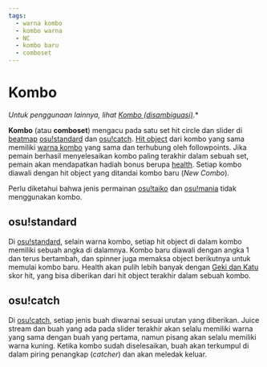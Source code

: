 ```yaml
---
tags:
  - warna kombo
  - kombo warna
  - NC
  - kombo baru
  - comboset
---
```


# Kombo

*Untuk penggunaan lainnya, lihat [Kombo (disambiguasi)](/wiki/Disambiguation/Combo).**

**Kombo** (atau **comboset**) mengacu pada satu set hit circle dan slider di [beatmap](/wiki/Beatmap) [osu!standard](/wiki/Game_mode/osu!) dan [osu!catch](/wiki/Game_mode/osu!catch). [Hit object](/wiki/Hit_Objects) dari kombo yang sama memiliki [warna kombo](/wiki/Glossary/Combo_Colour) yang sama dan terhubung oleh followpoints. Jika pemain berhasil menyelesaikan kombo paling terakhir dalam sebuah set, pemain akan mendapatkan hadiah bonus berupa [health](/wiki/Beatmapping/Health). Setiap kombo diawali dengan hit object yang ditandai kombo baru (*New Combo*).

Perlu diketahui bahwa jenis permainan [osu!taiko](/wiki/Game_mode/osu!taiko) dan [osu!mania](/wiki/Game_mode/osu!mania) tidak menggunakan kombo.

## osu!standard

Di [osu!standard](/wiki/Game_mode/osu!), selain warna kombo, setiap hit object di dalam kombo memiliki sebuah angka di dalamnya. Kombo baru diawali dengan angka 1 dan terus bertambah, dan spinner juga memaksa object berikutnya untuk memulai kombo baru. Health akan pulih lebih banyak dengan [Geki dan Katu](/wiki/Score#osu!) skor hit, yang bisa diberikan dari hit object terakhir dalam sebuah kombo.

## osu!catch

Di [osu!catch](/wiki/Game_mode/osu!catch), setiap jenis buah diwarnai sesuai urutan yang diberikan. Juice stream dan buah yang ada pada slider terakhir akan selalu memiliki warna yang sama dengan buah yang pertama, namun pisang akan selalu memiliki warna kuning. Ketika kombo sudah diselesaikan, buah akan terkumpul di dalam piring penangkap (*catcher*) dan akan meledak keluar.
